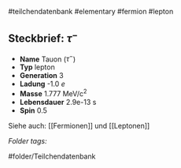 #teilchendatenbank  #elementary  #fermion  #lepton 
## Steckbrief: $\tau^-$


- **Name** Tauon ($\tau^-$)
- **Typ** lepton
- **Generation** 3
- **Ladung** -1.0 $e$
- **Masse** 1.777 MeV/c$^2$
- **Lebensdauer** 2.9e-13 s
- **Spin** 0.5



Siehe auch:  [[Fermionen]] und [[Leptonen]]




 *Folder tags:*

#folder/Teilchendatenbank